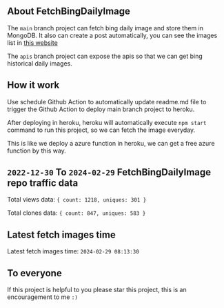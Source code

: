 ## About FetchBingDailyImage

The `main` branch project can fetch bing daily image and store them in MongoDB.
It also can create a post automatically, you can see the images list in [this website](https://oursalbum.netlify.app)

The `apis` branch project can expose the apis so that we can get bing historical daily images.

## How it work

Use schedule Github Action to automatically update readme.md file to trigger the Github Action to deploy main branch project to heroku.

After deploying in heroku, heroku will automatically execute `npm start` command to run this project, so we can fetch the image everyday.

This is like we deploy a azure function in heroku, we can get a free azure function by this way.

## `2022-12-30` To `2024-02-29` FetchBingDailyImage repo traffic data

Total views data: `{ count: 1218, uniques: 301 }`

Total clones data: `{ count: 847, uniques: 583 }`

## Latest fetch images time

Latest fetch images time: `2024-02-29 08:13:30`

## To everyone

If this project is helpful to you please star this project, this is an encouragement to me `:)`



